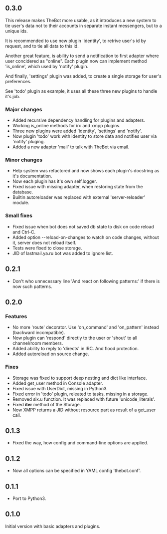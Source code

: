0.3.0
-----

This release makes TheBot more usable, as it introduces a new
system to tie user's data not to their accounts in separate
instant messengers, but to a unique ids.

It is recommended to use new plugin 'identity', to retrive user's
id by request, and to tie all data to this id.

Another great feature, is ability to send a notification to first
adapter where user concidered as "online". Each plugin now can
implement method 'is_online', which used by 'notify' plugin.

And finally, 'settings' plugin was added, to create a single
storage for user's preferences.

See 'todo' plugin as example, it uses all these three new plugins
to handle it's job.

### Major changes

* Added recursive dependency handling for plugins and adapters.
* Working is_online methods for irc and xmpp plugins.
* Three new plugins were added 'identity', 'settings' and 'notify'.
* Now plugin 'todo' work with identity to store data and notifies user via 'notify' pluging.
* Added a new adapter 'mail' to talk with TheBot via email.

### Minor changes

* Help system was refactored and now shows each plugin's docstring as it's documentation.
* Now each plugin has it's own self.logger.
* Fixed issue with missing adapter, when restoring state from the database.
* Builtin autoreloader was replaced with external 'server-reloader' module.

### Small fixes

* Fixed issue when bot does not saved db state to disk on code reload and Ctrl-C.
* Added option --reload-on-changes to watch on code changes, without it, server does not reload itself.
* Tests were fixed to close storage.
* JID of lastmail.ya.ru bot was added to ignore list.

0.2.1
-----

* Don't who unnecessary line 'And react on following patterns:' if there is now such patterns.

0.2.0
-----

### Features

* No more 'route' decorator. Use 'on_command' and 'on_pattern' instead (backward incompatible).
* Now plugin can 'respond' directly to the user or 'shout' to all channel/room members.
* Added ability to reply to 'directs' in IRC. And flood protection.
* Added autoreload on source change.

### Fixes

* Storage was fixed to support deep nesting and dict like interface.
* Added get_user method in Console adapter.
* Fixed issue with UserDict, missing in Python3.
* Fixed error in 'todo' plugin, releated to tasks, missing in a storage.
* Removed six.u function. It was replaced with future 'unicode_literals'.
* Fixed __iter__ method of the Storage.
* Now XMPP returns a JID without resource part as result of a get_user call.

0.1.3
-----

* Fixed the way, how config and command-line options are applied.

0.1.2
-----

* Now all options can be specified in YAML config 'thebot.conf'.

0.1.1
-----

* Port to Python3.

0.1.0
-----

Initial version with basic adapters and plugins.
